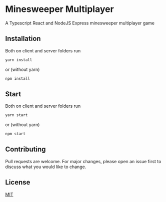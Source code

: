 # Minesweeper Multiplayer

A Typescript React and NodeJS Express minesweeper multiplayer game

## Installation

Both on client and server folders run

```bash
yarn install
```

or (without yarn)

```bash
npm install
```

## Start

Both on client and server folders run

```bash
yarn start
```

or (without yarn)

```bash
npm start
```

## Contributing
Pull requests are welcome. For major changes, please open an issue first to discuss what you would like to change.

## License
[MIT](https://choosealicense.com/licenses/mit/)
